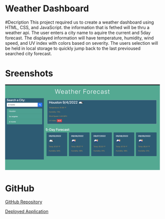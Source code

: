 # Weather Dashboard

#Decription 
This project required us to create a weather dashboard using HTML, CSS, and JavaScript. the information that is fethed will be thru a weather api. The user enters a city name to aquire the current and 5day forecast. The displayed information will have temperature, humidity, wind speed, and UV index with colors based on severity. The users selection will be held in local storage to quickly jump back to the last previoused searched city forecast.






# Sreenshots
![alt screen shot](./Screen%20Shot%202022-09-04%20at%2011.54.44%20AM.png)


# GitHub
[GitHub Repository](https://github.com/chrisgtr34/weather-dashboard)

[Deployed Application](https://chrisgtr34.github.io/weather-dashboard/)
